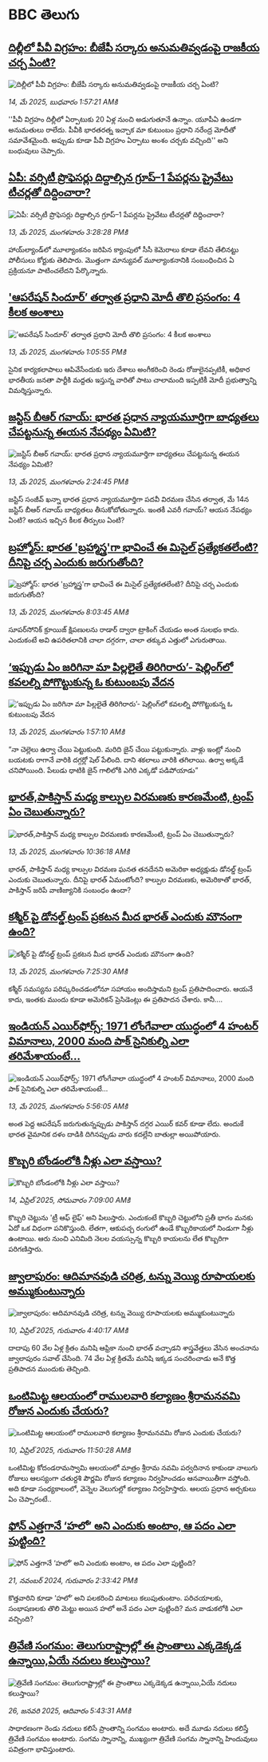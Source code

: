 # BBC తెలుగు## [దిల్లీలో పీవీ విగ్రహం: బీజేపీ సర్కారు అనుమతివ్వడంపై రాజకీయ చర్చ ఏంటి?](https://www.bbc.com/telugu/articles/clyvn74jdn0o?at_campaign=githubrss)![దిల్లీలో పీవీ విగ్రహం: బీజేపీ సర్కారు అనుమతివ్వడంపై రాజకీయ చర్చ ఏంటి?](https://ichef.bbci.co.uk/ace/standard/240/cpsprodpb/ad2e/live/f36ab720-3066-11f0-99f5-1b62eaf63e31.jpg)_14, మే 2025, బుధవారం 1:57:21 AMకి_''పీవీ విగ్రహం దిల్లీలో ఏర్పాటుకు 20 ఏళ్ల నుంచి అడుగుతూనే ఉన్నాం. యూపీఏ ఉండగా అనుమతులు రాలేదు. పీవీకి భారతరత్న ఇచ్చాక మా కుటుంబం ప్రధాని నరేంద్ర మోదీతో సమావేశమైంది. అప్పుడు కూడా పీవీ విగ్రహం ఏర్పాటు అంశం చర్చకు వచ్చింది'' అని బంధువులు చెప్పారు.## [ఏపీ: వర్సిటీ  ప్రొఫెసర్లు దిద్దాల్సిన  గ్రూప్‌–1 పేపర్లను ప్రైవేటు టీచర్లతో దిద్దించారా?](https://www.bbc.com/telugu/articles/cn7zrgd58zgo?at_campaign=githubrss)![ఏపీ: వర్సిటీ  ప్రొఫెసర్లు దిద్దాల్సిన  గ్రూప్‌–1 పేపర్లను ప్రైవేటు టీచర్లతో దిద్దించారా?](https://ichef.bbci.co.uk/ace/standard/240/cpsprodpb/3e03/live/bed6ff60-300b-11f0-8519-3b5a01ebe413.jpg)_13, మే 2025, మంగళవారం 3:28:28 PMకి_హాయ్‌ల్యాండ్‌లో మూల్యాంకనం జరిపిన క్యాంపులో సీసీ కెమెరాలు కూడా లేవని తేలినట్టు పోలీసులు కోర్టుకు తెలిపారు. మొత్తంగా మాన్యువల్‌ మూల్యాంకనానికి సంబంధించిన ఏ ప్రక్రియనూ పాటించలేదని పేర్కొన్నారు.## ['ఆపరేషన్ సిందూర్’ తర్వాత ప్రధాని మోదీ తొలి ప్రసంగం: 4 కీలక అంశాలు](https://www.bbc.com/telugu/articles/c5yxw92y5p1o?at_campaign=githubrss)!['ఆపరేషన్ సిందూర్’ తర్వాత ప్రధాని మోదీ తొలి ప్రసంగం: 4 కీలక అంశాలు](https://ichef.bbci.co.uk/ace/standard/240/cpsprodpb/1cb7/live/f77703f0-2fdf-11f0-8f57-b7237f6a66e6.jpg)_13, మే 2025, మంగళవారం 1:05:55 PMకి_సైనిక కార్యకలాపాలు ఆపివేసేందుకు ఇరు దేశాలు అంగీకరించి రెండు రోజులైనప్పటికీ, అధికార భారతీయ జనతా పార్టీకి మద్దతు ఇస్తున్న వారితో పాటు చాలామంది ఇప్పటికీ మోదీ ప్రభుత్వాన్ని విమర్శిస్తున్నారు.## [జస్టిస్ బీఆర్ గవాయ్: భారత ప్రధాన న్యాయమూర్తిగా బాధ్యతలు చేపట్టనున్న ఈయన నేపథ్యం ఏమిటి?](https://www.bbc.com/telugu/articles/c753wleyw0do?at_campaign=githubrss)![జస్టిస్ బీఆర్ గవాయ్: భారత ప్రధాన న్యాయమూర్తిగా బాధ్యతలు చేపట్టనున్న ఈయన నేపథ్యం ఏమిటి?](https://ichef.bbci.co.uk/ace/standard/240/cpsprodpb/a548/live/4ad00a50-2ff0-11f0-8947-7d6241f9fce9.jpg)_13, మే 2025, మంగళవారం 2:24:45 PMకి_జస్టిస్ సంజీవ్ ఖన్నా భారత ప్రధాన న్యాయమూర్తిగా పదవీ విరమణ చేసిన తర్వాత, మే 14న జస్టిస్ బీఆర్ గవాయ్ బాధ్యతలు తీసుకోబోతున్నారు. ఇంతకీ ఎవరీ గవాయ్? ఆయన నేపథ్యం ఏంటి? ఆయన ఇచ్చిన కీలక తీర్పులు ఏంటి?## [బ్రహ్మోస్: భారత 'బ్రహ్మాస్త్ర'గా భావించే ఈ మిసైల్ ప్రత్యేకతలేంటి? దీనిపై చర్చ ఎందుకు జరుగుతోంది?](https://www.bbc.com/telugu/articles/ckg7vkkymd0o?at_campaign=githubrss)![బ్రహ్మోస్: భారత 'బ్రహ్మాస్త్ర'గా భావించే ఈ మిసైల్ ప్రత్యేకతలేంటి? దీనిపై చర్చ ఎందుకు జరుగుతోంది?](https://ichef.bbci.co.uk/ace/standard/240/cpsprodpb/ffe4/live/286cef30-2fb1-11f0-ae05-139763874286.jpg)_13, మే 2025, మంగళవారం 8:03:45 AMకి_సూపర్‌సోనిక్ క్రూయిజ్ క్షిపణులను రాడార్ ద్వారా ట్రాకింగ్ చేయడం అంత సులభం కాదు. ఎందుకంటే అవి ఉపరితలానికి చాలా దగ్గరగా, చాలా తక్కువ ఎత్తులో ఎగురుతాయి.## [‘ఇప్పుడు ఏం జరిగినా మా పిల్లలైతే  తిరిగిరారు’- షెల్లింగ్‌లో కవలల్ని పోగొట్టుకున్న ఓ కుటుంబపు వేదన ](https://www.bbc.com/telugu/articles/c201750npggo?at_campaign=githubrss)![‘ఇప్పుడు ఏం జరిగినా మా పిల్లలైతే  తిరిగిరారు’- షెల్లింగ్‌లో కవలల్ని పోగొట్టుకున్న ఓ కుటుంబపు వేదన ](https://ichef.bbci.co.uk/ace/standard/240/cpsprodpb/49ce/live/a2f1bf90-2f40-11f0-8670-3ddf06f84a81.jpg)_13, మే 2025, మంగళవారం 1:57:10 AMకి_“నా చెల్లెలు ఉర్వా చేయి పెట్టుకుంది. మరిది జైన్ చేయి పట్టుకున్నారు. వాళ్లు ఇంట్లో నుంచి బయటకు రాగానే వారికి దగ్గర్లో షెల్ పేలింది. దాని శకలాలు వారికి తగిలాయి. ఉర్వా అక్కడే చనిపోయింది. పేలుడు ధాటికి జైన్ గాలిలోకి ఎగిరి ఎక్కడో పడిపోయాడు”## [భారత్,పాకిస్తాన్ మధ్య కాల్పుల విరమణకు కారణమేంటి, ట్రంప్ ఏం చెబుతున్నారు?](https://www.bbc.com/telugu/articles/cdxvz6rll3xo?at_campaign=githubrss)![భారత్,పాకిస్తాన్ మధ్య కాల్పుల విరమణకు కారణమేంటి, ట్రంప్ ఏం చెబుతున్నారు?](https://ichef.bbci.co.uk/ace/standard/240/cpsprodpb/898e/live/0d93af00-2fd4-11f0-98b6-f3b9a866c26c.jpg)_13, మే 2025, మంగళవారం 10:36:18 AMకి_భారత్, పాకిస్తాన్ మధ్య కాల్పుల విరమణ ఘనత తనదేనని అమెరికా అధ్యక్షుడు డోనల్డ్ ట్రంప్ ఎందుకు చెబుతున్నారు. దీనిపై భారత్ ఏమంటోంది? కాల్పుల విరమణకు, అమెరికాతో భారత్, పాకిస్తాన్‌ జరిపే వాణిజ్యానికి సంబంధం ఉందా?## [కశ్మీర్‌‌‌ పై డోనల్డ్ ట్రంప్ ప్రకటన మీద భారత్ ఎందుకు మౌనంగా ఉంది?](https://www.bbc.com/telugu/articles/c0k381rn5zeo?at_campaign=githubrss)![కశ్మీర్‌‌‌ పై డోనల్డ్ ట్రంప్ ప్రకటన మీద భారత్ ఎందుకు మౌనంగా ఉంది?](https://ichef.bbci.co.uk/ace/standard/240/cpsprodpb/36ca/live/5c06bc90-2fca-11f0-86ce-d901ceaf71b2.jpg)_13, మే 2025, మంగళవారం 7:25:30 AMకి_కశ్మీర్ సమస్యను పరిష్కరించడంలోనూ సహాయం అందిస్తామని ట్రంప్ ప్రతిపాదించారు. ఆయనే కాదు, ఇంతకు ముందు కూడా అమెరికన్ ప్రెసిడెంట్లు ఈ ప్రతిపాదన చేశారు. కానీ....## [ఇండియన్ ఎయిర్‌ఫోర్స్: 1971 లోంగేవాలా యుద్ధంలో 4 హంటర్ విమానాలు, 2000 మంది పాక్ సైనికుల్ని ఎలా తరిమేశాయంటే...](https://www.bbc.com/telugu/articles/c5yq3ne12k0o?at_campaign=githubrss)![ఇండియన్ ఎయిర్‌ఫోర్స్: 1971 లోంగేవాలా యుద్ధంలో 4 హంటర్ విమానాలు, 2000 మంది పాక్ సైనికుల్ని ఎలా తరిమేశాయంటే...](https://ichef.bbci.co.uk/ace/standard/240/cpsprodpb/91ea/live/407954f0-2fa8-11f0-8ff1-59f5dcf8e9f5.jpg)_13, మే 2025, మంగళవారం 5:56:05 AMకి_అంత పెద్ద ఆపరేషన్ జరుగుతున్నప్పుడు పాకిస్తాన్ దగ్గర ఎయిర్ కవర్ కూడా లేదు. అందుకే భారత వైమానిక దళం దాడికి దిగినప్పుడు వారు కదల్లేని బాతుల్లా అయిపోయారు.## [కొబ్బరి బోండంలోకి నీళ్లు ఎలా వస్తాయి?](https://www.bbc.com/telugu/articles/czjn4mzxxy8o?at_campaign=githubrss)![కొబ్బరి బోండంలోకి నీళ్లు ఎలా వస్తాయి?](https://ichef.bbci.co.uk/ace/standard/240/cpsprodpb/46c5/live/684a55e0-18fd-11f0-8b11-7756b7b808cc.jpg)_14, ఏప్రిల్ 2025, సోమవారం 7:09:00 AMకి_కొబ్బరి చెట్టును 'ట్రీ ఆఫ్ లైఫ్' అని పిలుస్తారు. ఎందుకంటే కొబ్బరి చెట్టులోని ప్రతీ భాగం మనకు ఏదో ఒక విధంగా పనికొస్తుంది. లేతగా, ఆకుపచ్చ రంగులో ఉండే కొబ్బరికాయలో నిండుగా నీళ్లు ఉంటాయి. ఆరు నుంచి ఎనిమిది నెలల వయస్సున్న కొబ్బరి కాయలను లేత కొబ్బరిగా పరిగణిస్తారు.## [జ్వాలాపురం: ఆదిమానవుడి చరిత్ర, టన్ను వెయ్యి రూపాయలకు అమ్ముకుంటున్నారు ](https://www.bbc.com/telugu/articles/creqqnwdd5qo?at_campaign=githubrss)![జ్వాలాపురం: ఆదిమానవుడి చరిత్ర, టన్ను వెయ్యి రూపాయలకు అమ్ముకుంటున్నారు ](https://ichef.bbci.co.uk/ace/standard/240/cpsprodpb/765e/live/b472e2d0-15b4-11f0-842b-a7355694993d.jpg)_10, ఏప్రిల్ 2025, గురువారం 4:40:17 AMకి_దాదాపు 60 వేల ఏళ్ల క్రితం మనిషి ఆఫ్రికా నుంచి భారత్ వచ్చాడని శాస్త్రవేత్తలు వేసిన అంచనాను జ్వాలాపురం సవాల్ చేసింది. 74 వేల ఏళ్ల క్రితమే మనిషి ఇక్కడ సంచరించాడు అనే కొత్త ప్రతిపాదన ముందుకు తెచ్చింది.## [ఒంటిమిట్ట ఆలయంలో రాములవారి కల్యాణం శ్రీరామనవమి రోజున ఎందుకు చేయరు?](https://www.bbc.com/telugu/articles/ce822j5e465o?at_campaign=githubrss)![ఒంటిమిట్ట ఆలయంలో రాములవారి కల్యాణం శ్రీరామనవమి రోజున ఎందుకు చేయరు?](https://ichef.bbci.co.uk/ace/standard/240/cpsprodpb/fed5/live/25534d40-1601-11f0-b58a-6113af226972.jpg)_10, ఏప్రిల్ 2025, గురువారం 11:50:28 AMకి_ఒంటిమిట్ట కోదండరామస్వామి ఆలయంలో మాత్రం శ్రీరామ నవమి పర్వదినాన కాకుండా నాలుగు రోజులు ఆలస్యంగా చతుర్దశి పౌర్ణమి రోజున కల్యాణం నిర్వహించడం ఆనవాయితీగా వస్తోంది. అది కూడా సంధ్యకాలంలో, వెన్నెల వెలుగుల్లో కల్యాణం నిర్వహిస్తారు. ఆలయ ప్రధాన అర్చకులు ఏం చెప్పారంటే..## [ఫోన్ ఎత్తగానే ‘హలో’ అని ఎందుకు అంటాం, ఆ పదం ఎలా పుట్టింది?](https://www.bbc.com/telugu/articles/cgj7x7gdjq4o?at_campaign=githubrss)![ఫోన్ ఎత్తగానే ‘హలో’ అని ఎందుకు అంటాం, ఆ పదం ఎలా పుట్టింది?](https://ichef.bbci.co.uk/ace/standard/240/cpsprodpb/0618/live/7a20ebb0-a807-11ef-b21e-5359bd56d02f.jpg)_21, నవంబర్ 2024, గురువారం 2:33:42 PMకి_కొత్తవారిని కూడా ‘హలో’ అని పలకరించి మాటలు కలుపుతుంటాం.  పరిచయాలకు, సంభాషణలకు తొలి మెట్టు అయిన హలో అనే పదం ఎలా పుట్టింది? మన వాడుకలోకి ఎలా వచ్చింది?## [త్రివేణి సంగమం: తెలుగురాష్ట్రాల్లో ఈ ప్రాంతాలు ఎక్కడెక్కడ ఉన్నాయి,ఏయే నదులు కలుస్తాయి? ](https://www.bbc.com/telugu/articles/cz7elrr17jeo?at_campaign=githubrss)![త్రివేణి సంగమం: తెలుగురాష్ట్రాల్లో ఈ ప్రాంతాలు ఎక్కడెక్కడ ఉన్నాయి,ఏయే నదులు కలుస్తాయి? ](https://ichef.bbci.co.uk/ace/standard/240/cpsprodpb/9dad/live/7f50e780-da42-11ef-a37f-eba91255dc3d.jpg)_26, జనవరి 2025, ఆదివారం 5:43:31 AMకి_సాధారణంగా రెండు నదులు కలిసే ప్రాంతాన్ని సంగమం అంటారు. అదే మూడు నదులు కలిస్తే త్రివేణి సంగమం అంటారు. సంగమ స్నానాన్ని, ముఖ్యంగా త్రివేణి సంగమ స్నానాన్ని హిందువులు పవిత్రంగా భావిస్తుంటారు.